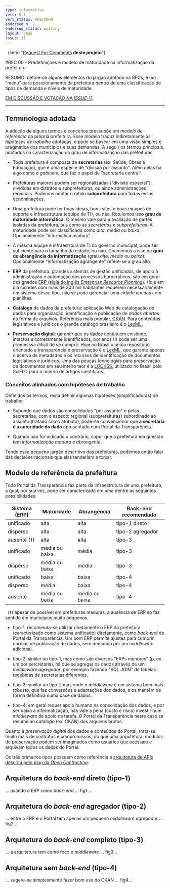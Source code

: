 ```yaml
---
type: informativo
vers: 0.1
vers_status: RASCUNHO
endorsed_n: 2
endorsed_status: waiting
layout: page
issue: 11
---
```


&#160; (série "[Request For Comments](https://en.wikipedia.org/wiki/Request_for_Comments) **deste projeto**")

#RFC 00 - Predefinições e modelo de maturidade na informatização da prefeitura

RESUMO: define-se alguns elementos do jargão adotado na RFCs, e um "menu" para posicionamento da prefeitura dentro de uma classificação de tipos de demanda e níveis de maturidade.

[EM DISCUSSÃO E VOTAÇÃO NA *ISSUE*-11](https://github.com/CPT-PC/backend-portal-transparencia/issues/11).

--------

## Terminologia adotada

A adoção de alguns termos e conceitos pressupõe um *modelo de referência* da própria prefeitura. Esse modelo traduz indiretamente as *hipoteses de trabalho* adotadas, e pode se basear em uma visão simples e  pragmática dos municípios e suas demandas.  A seguir os termos principais, adotados na caracterização do grau de informatização das prefeituras.

* Toda prefeitura é composta de **secretarias** (ex. Saúde, Obras e Educação), que é uma espécie de "divisão por assunto". Além delas há algo como o *gabinete*, que faz o papel de "secretaria central".

* Prefeituras maiores podem ser regionalizadas ("divisão espacial"): divididas em distritos e subprefeituras, ou ainda administrações regionais. Podemos adotar o rótulo **subprefeitura** para todas essas denominações.

* Uma prefeitura pode ter boas ideias, bons sites e  boas equipes de suporte e infraestrutura (equipe de TI), ou não.  Rotulemos isso **grau de maturidade informática**. O mesmo vale para a avaliação de partes isoladas da prefeitura, tais como as *secretarias* e *subprefeituras*. A maturidade pode ser classificada como *alta*, *média* ou *baixa*. Opcionalmente "informática madura".

* A mesma equipe e infraestrtura de TI do governo municipal, pode ser suficiente para o tamanho da cidade, ou não. Chamemos a isso de **grau de abrangência da informatização** (grau *alto*, *médio* ou *baixo*). Opcionalmente "informatização agrangente" refere-se a grau alto.

* **ERP** da prefeitura: grandes sistemas de gestão unificados, de apoio à administração  e automação dos processos burocráticos, são em geral designados [ERP (sigla do inglês *Enterprise Resource Planning*)](https://en.wikipedia.org/wiki/Enterprise_resource_planning). Hoje em dia cidades com mais de 200 mil habitantes requerem necessariamente um sistema desse tipo, não se pode gerenciar uma cidade apenas com planilhas.

* **Catálogo** de dados da prefeitura: aplicação Web de catalogação de dados para organização, identificação e publicação de *dados abertos* na forma de arquivos. Referência mais popular, [CKAN](http://docs.ckan.org/). Para conteúdos legislativos e jurídicos o grande catálogo brasileiro é o [LexML](http://www.lexml.gov.br/).

* **Preservação digital**: garantir que os dados continuem existindo, intactos e corretamente identificados, por anos (!) pode ser uma promesssa difícil de se cumprir. Hoje no Brasil o único repositório orientado à transparência e preservação é o [LexML](http://www.lexml.gov.br/), que garante apenas o acervo de metadados e os recursos de identificação de documentos legislativos e jurídicos. Uma das poucas tecnologias para preservação de documentos em seu inteiro teor é a  [LOCKSS](https://en.wikipedia.org/wiki/LOCKSS), utilizado no Brasil pelo SciELO para o acervo de artigos científicos.

### Conceitos alinhados com hipóteses de trabalho

Definidos os termos, resta definir algumas hipóteses (simplificadoras) de trabalho:

* Supondo  que dados são consolidados "por assunto" e pelas secretarias, com o aspecto regional (subprefeituras) subordinado ao assunto (tratado como atributo), pode-se convencionar que  **a secretaria é a autoridade do dado** apresentado num Portal da Transparência.

* Quando não for indicado o contrário, supor que a prefeitura em questão tem *informatização madura e abrangente*.

Tendo esse pequeno jargão descritivo das prefeituras, podemos então falar das decisões racionais que elas tenderiam a tomar.

## Modelo de referência da prefeitura
Todo Portal da Transparência faz parte da infraestrutura de uma prefeitura, a qual, por sua vez, pode ser caracterizada em uma dentre as seguintes possibilidades:

Sistema (ERP)   | Maturidade | Abrangência | Back-end recomendado
--------- | ---------  | ----------- | ----------------
unificado | alta | alta | tipo-1 direto
disperso  | alta | alta | tipo-2 agregador
ausente (‡)  | alta | alta | tipo-3
unificado | média ou baixa | média  | tipo-3
disperso  | média ou baixa | média  | tipo-3
unificado | baixa | baixa | tipo-4
disperso  | média | baixa | tipo-4
ausente  | média ou baixa | média ou baixa | tipo-4

&#160; (‡) apesar de possível em prefeituras maduras, a ausência de ERP só faz sentido em municípios muito pequenos.

* tipo-1: recomenda-se utilizar diretamente o ERP da prefeitura (caracterizado como sistema unificado) diretamente, como *back-end* do Portal da Transparência. Um bom ERP permite ajustes para cumprir normas de publicação de dados, sem demanda por um *middleware* adicional.

* tipo-2: similar ao tipo-1, mas como são diversos "ERPs menores" (p. ex. um por sercretaria), há que se agregar os dados através de um *middleware agregador*, por exemplo fazendo "SQL JOIN" de tabelas recebidas de secretarias diferentes.  

* tipo-3: similar ao tipo-2 mas onde o  *middleware* é um sistema bem mais robusto, que faz conversões e adaptações dos dados, e os mantém de forma definitiva numa base de dados.

* tipo-4: em geral requer apoio humano na consolidação dos dados, e por ser baixa a informatização, não vale a pena (custo e risco) investir num *middleware* de apoio na tarefa. O Portal da Transparência neste caso se resume ao *catalogo* (ex. CKAN) dos arquivos brutos.

Quanto à *preservação digital* dos dados e conteúdos do Portal, trata-se muito mais de contratos e compromissos, do que uma arquitetura: módulos de preservação podem ser imaginados como usuários que acessam e arquivam todos os dados do Portal.

Os três primeiros tipos possuem como referência a [arquitetura de APIs descrita pelo blog da *Open Contracting*](http://www.open-contracting.org/2016/06/30/getting-data-together-routes-towards-ocds-api/).

## Arquitetura do *back-end* direto (tipo-1)
... usando o ERP como *back-end* ... fig1...

## Arquitetura do *back-end* agregador (tipo-2)
... entre o ERP e o Portal tem apenas um pequeno  *middleware agregador* ... fig2...

## Arquitetura do *back-end* completo (tipo-3)
... a arquitetura tem como foco o *middleware* ...  fig3...

## Arquitetura sem *back-end* (tipo-4)
... sugere-se simplesmente fazer bom uso do CKAN ...  fig4...
